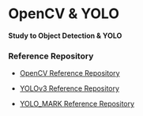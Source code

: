 # OpenCV & YOLO

**Study to Object Detection & YOLO**

### Reference Repository

- <a href = 'https://github.com/PacktPublishing/OpenCV-3-x-with-Python-By-Example'>OpenCV Reference Repository</a>

- <a href = 'https://github.com/ultralytics/yolov3'> YOLOv3 Reference Repository </a>

- <a href = 'https://github.com/AlexeyAB/Yolo_mark'> YOLO_MARK Reference Repository </a>


